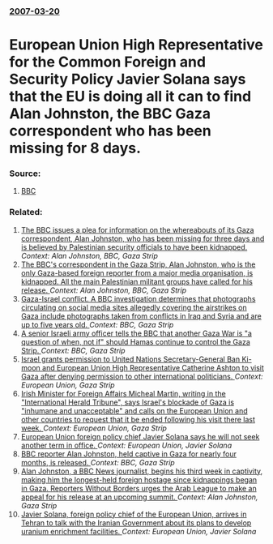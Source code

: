 ### [2007-03-20](/news/2007/03/20/index.md)

#  European Union High Representative for the Common Foreign and Security Policy Javier Solana says that the EU is doing all it can to find Alan Johnston, the BBC Gaza correspondent who has been missing for 8 days. 




### Source:

1. [BBC](http://news.bbc.co.uk/2/hi/middle_east/6470213.stm)

### Related:

1. [ The BBC issues a plea for information on the whereabouts of its Gaza correspondent, Alan Johnston, who has been missing for three days and is believed by Palestinian security officials to have been kidnapped. ](/news/2007/03/15/the-bbc-issues-a-plea-for-information-on-the-whereabouts-of-its-gaza-correspondent-alan-johnston-who-has-been-missing-for-three-days-and.md) _Context: Alan Johnston, BBC, Gaza Strip_
2. [ The BBC's correspondent in the Gaza Strip, Alan Johnston, who is the only Gaza-based foreign reporter from a major media organisation, is kidnapped. All the main Palestinian militant groups have called for his release. ](/news/2007/03/12/the-bbc-s-correspondent-in-the-gaza-strip-alan-johnston-who-is-the-only-gaza-based-foreign-reporter-from-a-major-media-organisation-is-k.md) _Context: Alan Johnston, BBC, Gaza Strip_
3. [Gaza-Israel conflict. A BBC investigation determines that photographs circulating on social media sites allegedly covering the airstrikes on Gaza include photographs taken from conflicts in Iraq and Syria and are up to five years old. ](/news/2014/07/10/gaza-israel-conflict-a-bbc-investigation-determines-that-photographs-circulating-on-social-media-sites-allegedly-covering-the-airstrikes.md) _Context: BBC, Gaza Strip_
4. [A senior Israeli army officer tells the BBC that another Gaza War is "a question of when, not if" should Hamas continue to control the Gaza Strip. ](/news/2010/12/22/a-senior-israeli-army-officer-tells-the-bbc-that-another-gaza-war-is-a-question-of-when-not-if-should-hamas-continue-to-control-the-gaza.md) _Context: BBC, Gaza Strip_
5. [Israel grants permission to United Nations Secretary-General Ban Ki-moon and European Union High Representative Catherine Ashton to visit Gaza after denying permission to other international politicians. ](/news/2010/03/9/israel-grants-permission-to-united-nations-secretary-general-ban-ki-moon-and-european-union-high-representative-catherine-ashton-to-visit-ga.md) _Context: European Union, Gaza Strip_
6. [Irish Minister for Foreign Affairs Micheal Martin, writing in the "International Herald Tribune", says Israel's blockade of Gaza is "inhumane and unacceptable" and calls on the European Union and other countries to request that it be ended following his visit there last week. ](/news/2010/03/5/irish-minister-for-foreign-affairs-michea-l-martin-writing-in-the-international-herald-tribune-says-israel-s-blockade-of-gaza-is-inhuma.md) _Context: European Union, Gaza Strip_
7. [ European Union foreign policy chief Javier Solana says he will not seek another term in office. ](/news/2009/07/6/european-union-foreign-policy-chief-javier-solana-says-he-will-not-seek-another-term-in-office.md) _Context: European Union, Javier Solana_
8. [ BBC reporter Alan Johnston, held captive in Gaza for nearly four months, is released. ](/news/2007/07/4/bbc-reporter-alan-johnston-held-captive-in-gaza-for-nearly-four-months-is-released.md) _Context: BBC, Gaza Strip_
9. [ Alan Johnston, a BBC News journalist, begins his third week in captivity, making him the longest-held foreign hostage since kidnappings began in Gaza. Reporters Without Borders urges the Arab League to make an appeal for his release at an upcoming summit. ](/news/2007/03/26/alan-johnston-a-bbc-news-journalist-begins-his-third-week-in-captivity-making-him-the-longest-held-foreign-hostage-since-kidnappings-beg.md) _Context: Alan Johnston, Gaza Strip_
10. [ Javier Solana, foreign policy chief of the European Union, arrives in Tehran to talk with the Iranian Government about its plans to develop uranium enrichment facilities. ](/news/2006/06/5/javier-solana-foreign-policy-chief-of-the-european-union-arrives-in-tehran-to-talk-with-the-iranian-government-about-its-plans-to-develop.md) _Context: European Union, Javier Solana_
